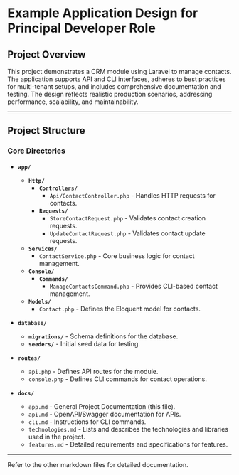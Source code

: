 # Example Application Design for Principal Developer Role

## Project Overview
This project demonstrates a CRM module using Laravel to manage contacts. The application supports API and CLI interfaces, adheres to best practices for multi-tenant setups, and includes comprehensive documentation and testing. The design reflects realistic production scenarios, addressing performance, scalability, and maintainability.

---

## Project Structure
### Core Directories
- **`app/`**
  - **`Http/`**
    - **`Controllers/`**
      - `Api/ContactController.php` - Handles HTTP requests for contacts.
    - **`Requests/`**
      - `StoreContactRequest.php` - Validates contact creation requests.
      - `UpdateContactRequest.php` - Validates contact update requests.
  - **`Services/`**
    - `ContactService.php` - Core business logic for contact management.
  - **`Console/`**
    - **`Commands/`**
      - `ManageContactsCommand.php` - Provides CLI-based contact management.
  - **`Models/`**
    - `Contact.php` - Defines the Eloquent model for contacts.

- **`database/`**
  - **`migrations/`** - Schema definitions for the database.
  - **`seeders/`** - Initial seed data for testing.

- **`routes/`**
  - `api.php` - Defines API routes for the module.
  - `console.php` - Defines CLI commands for contact operations.

- **`docs/`**
  - `app.md` - General Project Documentation (this file).
  - `api.md` - OpenAPI/Swagger documentation for APIs.
  - `cli.md` - Instructions for CLI commands.
  - `technologies.md` - Lists and describes the technologies and libraries used in the project.
  - `features.md` - Detailed requirements and specifications for features.

---

Refer to the other markdown files for detailed documentation.
